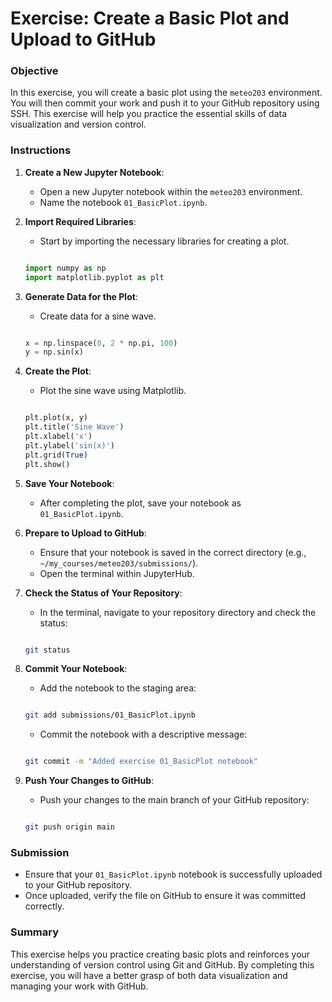 
# Exercise: Create a Basic Plot and Upload to GitHub

### Objective
In this exercise, you will create a basic plot using the `meteo203` environment. You will then commit your work and push it to your GitHub repository using SSH. This exercise will help you practice the essential skills of data visualization and version control.

### Instructions

1. **Create a New Jupyter Notebook**:
   - Open a new Jupyter notebook within the `meteo203` environment.
   - Name the notebook `01_BasicPlot.ipynb`.

2. **Import Required Libraries**:
   - Start by importing the necessary libraries for creating a plot.

   ```python
   
   import numpy as np
   import matplotlib.pyplot as plt
   
   
   ```
   
3. **Generate Data for the Plot**:
    - Create data for a sine wave.
    
    ```python
    
    x = np.linspace(0, 2 * np.pi, 100)
    y = np.sin(x)
    
    
    ```

4. **Create the Plot**:
    - Plot the sine wave using Matplotlib.
    
    ```python
    
    plt.plot(x, y)
    plt.title('Sine Wave')
    plt.xlabel('x')
    plt.ylabel('sin(x)')
    plt.grid(True)
    plt.show()
    
    
    ```
    
5. **Save Your Notebook**:
    - After completing the plot, save your notebook as `01_BasicPlot.ipynb`.

6. **Prepare to Upload to GitHub**:
    - Ensure that your notebook is saved in the correct directory (e.g., `~/my_courses/meteo203/submissions/`).
    - Open the terminal within JupyterHub.

7. **Check the Status of Your Repository**:
    - In the terminal, navigate to your repository directory and check the status:
    ```bash
    
    git status
    
    
    ```

8. **Commit Your Notebook**:
    - Add the notebook to the staging area:
    ```bash
    
    git add submissions/01_BasicPlot.ipynb
    
    
    ```
    
    - Commit the notebook with a descriptive message:
    ```bash
    
    git commit -m "Added exercise 01_BasicPlot notebook"
    
    
    ```

9. **Push Your Changes to GitHub**:
    - Push your changes to the main branch of your GitHub repository:
    ```bash
    
    git push origin main
    
    
    ```

### Submission

- Ensure that your `01_BasicPlot.ipynb` notebook is successfully uploaded to your GitHub repository.
- Once uploaded, verify the file on GitHub to ensure it was committed correctly.

### Summary

This exercise helps you practice creating basic plots and reinforces your understanding of version control using Git and GitHub. By completing this exercise, you will have a better grasp of both data visualization and managing your work with GitHub.
